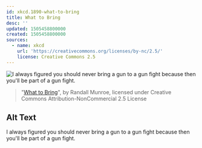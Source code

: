 ```yaml
---
id: xkcd.1890-what-to-bring
title: What to Bring
desc: ''
updated: 1505458800000
created: 1505458800000
sources:
  - name: xkcd
    url: 'https://creativecommons.org/licenses/by-nc/2.5/'
    license: Creative Commons 2.5
---
```

![I always figured you should never bring a gun to a gun fight because then you'll be part of a gun fight.](https://imgs.xkcd.com/comics/what_to_bring.png)
> "[What to Bring](https://xkcd.com/1890/)", by Randall Munroe, licensed under Creative Commons Attribution-NonCommercial 2.5 License

## Alt Text
I always figured you should never bring a gun to a gun fight because then you'll be part of a gun fight.
